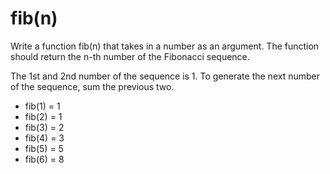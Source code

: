 <h1>fib(n)</h1>

<p>Write a function fib(n) that takes in a number as an argument. The function should return the n-th number of the Fibonacci sequence.</p>

<p>The 1st and 2nd number of the sequence is 1. To generate the next number of the sequence, sum the previous two.</p>

<ul>
  <li>fib(1) = 1</li>
  <li>fib(2) = 1</li>
  <li>fib(3) = 2</li>
  <li>fib(4) = 3</li>
  <li>fib(5) = 5</li>
  <li>fib(6) = 8</li>
</ul>
